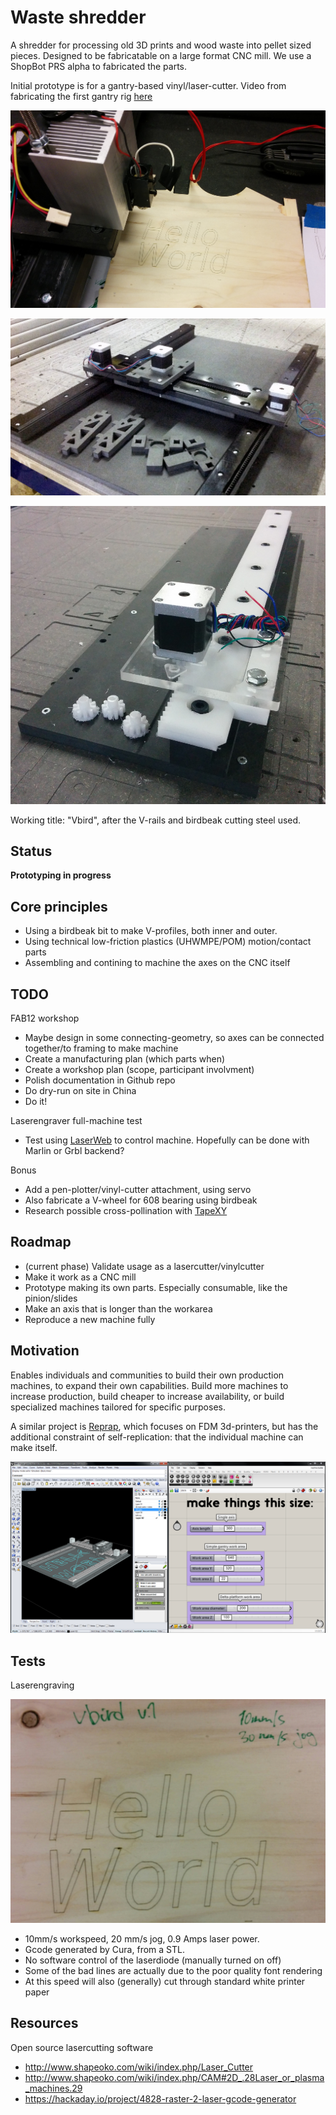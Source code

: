 # Waste shredder

A shredder for processing old 3D prints and wood waste into pellet sized pieces. Designed to be fabricatable on a large format CNC mill. We use a ShopBot PRS alpha to fabricated the parts.








Initial prototype is for a gantry-based vinyl/laser-cutter. Video from fabricating the first gantry rig [here](https://youtu.be/k9ujdUikcWI)

![Laserengraving using diode-laser](./simple-gantry/img/laserengraving.jpg)

![First gantry prototype fabricated on Shopbot](./simple-gantry/img/simple%20gantry%20640%20x%20320%20test.JPG)

![First prototype linear axis fabricated on Shopbot](./simple-gantry/img/simplegantry-firstaxis.jpg)

Working title: "Vbird", after the V-rails and birdbeak cutting steel used.

## Status

**Prototyping in progress**

## Core principles

* Using a birdbeak bit to make V-profiles, both inner and outer.
* Using technical low-friction plastics (UHWMPE/POM) motion/contact parts
* Assembling and contining to machine the axes on the CNC itself

## TODO

FAB12 workshop

* Maybe design in some connecting-geometry, so axes can be connected together/to framing to make machine
* Create a manufacturing plan (which parts when)
* Create a workshop plan (scope, participant involvment)
* Polish documentation in Github repo
* Do dry-run on site in China
* Do it!

Laserengraver full-machine test

* Test using [LaserWeb](https://github.com/openhardwarecoza/LaserWeb3) to control machine.
Hopefully can be done with Marlin or Grbl backend?

Bonus

* Add a pen-plotter/vinyl-cutter attachment, using servo
* Also fabricate a V-wheel for 608 bearing using birdbeak
* Research possible cross-pollination with [TapeXY](https://github.com/jonnor/tapecore/tree/master/README.md#tapexy)

## Roadmap

* (current phase) Validate usage as a lasercutter/vinylcutter
* Make it work as a CNC mill
* Prototype making its own parts.
Especially consumable, like the pinion/slides
* Make an axis that is longer than the workarea
* Reproduce a new machine fully


## Motivation

Enables individuals and communities to build their own production machines, to expand their own capabilities. Build more machines to increase production, build cheaper to increase availability, or build specialized machines tailored for specific purposes.

A similar project is [Reprap](http://reprap.org/), which focuses on FDM 3d-printers, but has the additional constraint of self-replication: that the individual machine can make itself.

![Machine builder interface](./simple-gantry/img/machine%20builder%20interface%20-%20simple%20gantry%20640%20x%20320.png)


## Tests

Laserengraving

![Laserengraving in plywood](./simple-gantry/img/laserengraving-helloworld.jpg)

* 10mm/s workspeed, 20 mm/s jog, 0.9 Amps laser power.
* Gcode generated by Cura, from a STL.
* No software control of the laserdiode (manually turned on off)
* Some of the bad lines are actually due to the poor quality font rendering
* At this speed will also (generally) cut through standard white printer paper

## Resources

Open source lasercutting software

* http://www.shapeoko.com/wiki/index.php/Laser_Cutter
* http://www.shapeoko.com/wiki/index.php/CAM#2D_.28Laser_or_plasma_machines.29
* https://hackaday.io/project/4828-raster-2-laser-gcode-generator



